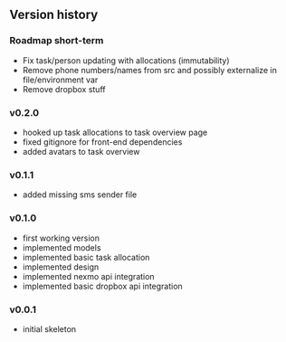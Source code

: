 ## Version history

### Roadmap short-term
- Fix task/person updating with allocations (immutability)
- Remove phone numbers/names from src and possibly externalize in file/environment var
- Remove dropbox stuff

### v0.2.0
- hooked up task allocations to task overview page
- fixed gitignore for front-end dependencies
- added avatars to task overview

### v0.1.1
- added missing sms sender file

### v0.1.0
- first working version
- implemented models
- implemented basic task allocation
- implemented design
- implemented nexmo api integration
- implemented basic dropbox api integration

### v0.0.1
- initial skeleton
